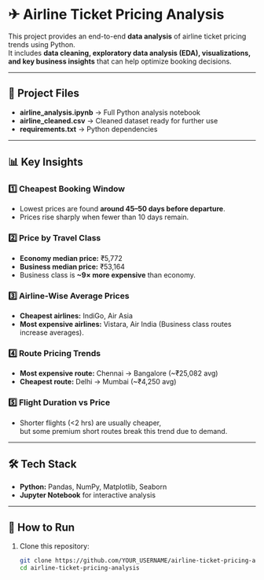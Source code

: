 # ✈ Airline Ticket Pricing Analysis

This project provides an end-to-end **data analysis** of airline ticket pricing trends using Python.  
It includes **data cleaning, exploratory data analysis (EDA), visualizations, and key business insights** that can help optimize booking decisions.

---

## 📂 Project Files
- **airline_analysis.ipynb** → Full Python analysis notebook
- **airline_cleaned.csv** → Cleaned dataset ready for further use
- **requirements.txt** → Python dependencies

---

## 📊 Key Insights

### 1️⃣ Cheapest Booking Window
- Lowest prices are found **around 45–50 days before departure**.
- Prices rise sharply when fewer than 10 days remain.

### 2️⃣ Price by Travel Class
- **Economy median price:** ₹5,772  
- **Business median price:** ₹53,164  
- Business class is **~9× more expensive** than economy.

### 3️⃣ Airline-Wise Average Prices
- **Cheapest airlines:** IndiGo, Air Asia  
- **Most expensive airlines:** Vistara, Air India (Business class routes increase averages).

### 4️⃣ Route Pricing Trends
- **Most expensive route:** Chennai → Bangalore (~₹25,082 avg)  
- **Cheapest route:** Delhi → Mumbai (~₹4,250 avg)

### 5️⃣ Flight Duration vs Price
- Shorter flights (<2 hrs) are usually cheaper,  
  but some premium short routes break this trend due to demand.

---

## 🛠 Tech Stack
- **Python:** Pandas, NumPy, Matplotlib, Seaborn
- **Jupyter Notebook** for interactive analysis

---

## 🚀 How to Run
1. Clone this repository:
   ```bash
   git clone https://github.com/YOUR_USERNAME/airline-ticket-pricing-analysis.git
   cd airline-ticket-pricing-analysis
